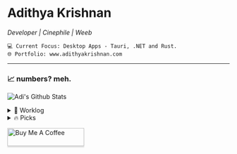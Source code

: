 <div>   
    
# Adithya Krishnan 
*Developer | Cinephile | Weeb*
  
    💻 Current Focus: Desktop Apps - Tauri, .NET and Rust.
    🌐 Portfolio: www.adithyakrishnan.com

---

</div>

### 📈 numbers? meh.  
 ![Adi's Github Stats](https://github-readme-stats.vercel.app/api?username=fal3n-4ngel&count_private=true&show_icons=true&theme=github_dark_dimmed)


<details>
  <summary>🌱 Worklog  </summary>

  - [fal3n-4ngel/minimal-portfolio](https://github.com/fal3n-4ngel/minimal-portfolio) -  (4 months ago)
  - [fal3n-4ngel/resume](https://github.com/fal3n-4ngel/resume) -  (4 months ago)
  - [fal3n-4ngel/prescription-app](https://github.com/fal3n-4ngel/prescription-app) -  (6 months ago)
  - [fal3n-4ngel/dotfiles](https://github.com/fal3n-4ngel/dotfiles) - Dotfiles of my Personal System (9 months ago)
  - [fal3n-4ngel/git-wrapped24](https://github.com/fal3n-4ngel/git-wrapped24) - Git Wrapped is a web application that provides a beautiful visualization of your GitHub contributions. (10 months ago)
</details>

<details>
  <summary>🔥 Picks </summary>
   
  - [coderabbitai/awesome-coderabbit](https://github.com/coderabbitai/awesome-coderabbit) - Official awesome-list of CodeRabbit Starters &amp; Resources ⚡️ (2 months ago)
  - [pear-devs/pear-desktop](https://github.com/pear-devs/pear-desktop) - Pear 🍐 is extension for music player (2 months ago)
  - [m4xshen/dotfiles](https://github.com/m4xshen/dotfiles) - My dotfiles for Neovim, Kitty, yabai, SketchyBar (3 months ago)
  - [hotheadhacker/no-as-a-service](https://github.com/hotheadhacker/no-as-a-service) - No-as-a-Service (NaaS) is a simple API that returns a random rejection reason. Use it when you need a realistic excuse, a fun “no,” or want to simulate being turned down in style. (3 months ago)
  - [helallao/perplexity-ai](https://github.com/helallao/perplexity-ai) - Unofficial API Wrapper for Perplexity.ai &#43; Account Generator with Web Interface (5 months ago)
</details>


<a href="https://www.buymeacoffee.com/fal3n4ngel" target="_blank"><img src="https://www.buymeacoffee.com/assets/img/custom_images/orange_img.png" alt="Buy Me A Coffee" style="height: 41px !important;width: 174px !important;box-shadow: 0px 3px 2px 0px rgba(190, 190, 190, 0.5) !important;-webkit-box-shadow: 0px 3px 2px 0px rgba(190, 190, 190, 0.5) !important;" ></a>


